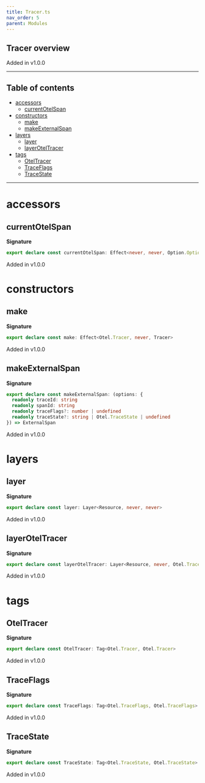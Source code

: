 ```yaml
---
title: Tracer.ts
nav_order: 5
parent: Modules
---
```


## Tracer overview

Added in v1.0.0

---

<h2 class="text-delta">Table of contents</h2>

- [accessors](#accessors)
  - [currentOtelSpan](#currentotelspan)
- [constructors](#constructors)
  - [make](#make)
  - [makeExternalSpan](#makeexternalspan)
- [layers](#layers)
  - [layer](#layer)
  - [layerOtelTracer](#layeroteltracer)
- [tags](#tags)
  - [OtelTracer](#oteltracer)
  - [TraceFlags](#traceflags)
  - [TraceState](#tracestate)

---

# accessors

## currentOtelSpan

**Signature**

```ts
export declare const currentOtelSpan: Effect<never, never, Option.Option<Otel.Span>>
```

Added in v1.0.0

# constructors

## make

**Signature**

```ts
export declare const make: Effect<Otel.Tracer, never, Tracer>
```

Added in v1.0.0

## makeExternalSpan

**Signature**

```ts
export declare const makeExternalSpan: (options: {
  readonly traceId: string
  readonly spanId: string
  readonly traceFlags?: number | undefined
  readonly traceState?: string | Otel.TraceState | undefined
}) => ExternalSpan
```

Added in v1.0.0

# layers

## layer

**Signature**

```ts
export declare const layer: Layer<Resource, never, never>
```

Added in v1.0.0

## layerOtelTracer

**Signature**

```ts
export declare const layerOtelTracer: Layer<Resource, never, Otel.Tracer>
```

Added in v1.0.0

# tags

## OtelTracer

**Signature**

```ts
export declare const OtelTracer: Tag<Otel.Tracer, Otel.Tracer>
```

Added in v1.0.0

## TraceFlags

**Signature**

```ts
export declare const TraceFlags: Tag<Otel.TraceFlags, Otel.TraceFlags>
```

Added in v1.0.0

## TraceState

**Signature**

```ts
export declare const TraceState: Tag<Otel.TraceState, Otel.TraceState>
```

Added in v1.0.0
